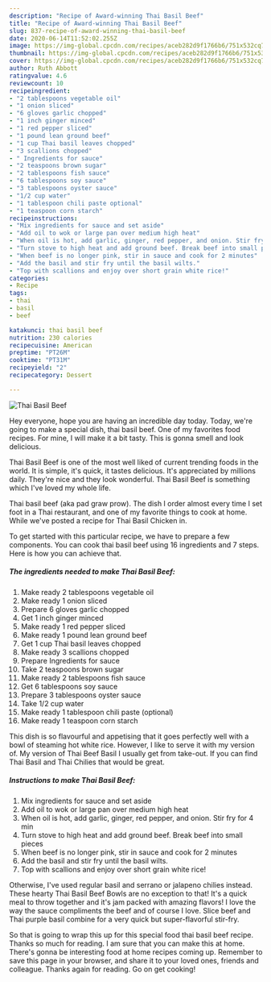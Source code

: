 ```yaml
---
description: "Recipe of Award-winning Thai Basil Beef"
title: "Recipe of Award-winning Thai Basil Beef"
slug: 837-recipe-of-award-winning-thai-basil-beef
date: 2020-06-14T11:52:02.255Z
image: https://img-global.cpcdn.com/recipes/aceb282d9f1766b6/751x532cq70/thai-basil-beef-recipe-main-photo.jpg
thumbnail: https://img-global.cpcdn.com/recipes/aceb282d9f1766b6/751x532cq70/thai-basil-beef-recipe-main-photo.jpg
cover: https://img-global.cpcdn.com/recipes/aceb282d9f1766b6/751x532cq70/thai-basil-beef-recipe-main-photo.jpg
author: Ruth Abbott
ratingvalue: 4.6
reviewcount: 10
recipeingredient:
- "2 tablespoons vegetable oil"
- "1 onion sliced"
- "6 gloves garlic chopped"
- "1 inch ginger minced"
- "1 red pepper sliced"
- "1 pound lean ground beef"
- "1 cup Thai basil leaves chopped"
- "3 scallions chopped"
- " Ingredients for sauce"
- "2 teaspoons brown sugar"
- "2 tablespoons fish sauce"
- "6 tablespoons soy sauce"
- "3 tablespoons oyster sauce"
- "1/2 cup water"
- "1 tablespoon chili paste optional"
- "1 teaspoon corn starch"
recipeinstructions:
- "Mix ingredients for sauce and set aside"
- "Add oil to wok or large pan over medium high heat"
- "When oil is hot, add garlic, ginger, red pepper, and onion. Stir fry for 4 min"
- "Turn stove to high heat and add ground beef. Break beef into small pieces"
- "When beef is no longer pink, stir in sauce and cook for 2 minutes"
- "Add the basil and stir fry until the basil wilts."
- "Top with scallions and enjoy over short grain white rice!"
categories:
- Recipe
tags:
- thai
- basil
- beef

katakunci: thai basil beef 
nutrition: 230 calories
recipecuisine: American
preptime: "PT26M"
cooktime: "PT31M"
recipeyield: "2"
recipecategory: Dessert

---
```



![Thai Basil Beef](https://img-global.cpcdn.com/recipes/aceb282d9f1766b6/751x532cq70/thai-basil-beef-recipe-main-photo.jpg)

Hey everyone, hope you are having an incredible day today. Today, we're going to make a special dish, thai basil beef. One of my favorites food recipes. For mine, I will make it a bit tasty. This is gonna smell and look delicious.

Thai Basil Beef is one of the most well liked of current trending foods in the world. It is simple, it's quick, it tastes delicious. It's appreciated by millions daily. They're nice and they look wonderful. Thai Basil Beef is something which I've loved my whole life.

Thai basil beef (aka pad graw prow). The dish I order almost every time I set foot in a Thai restaurant, and one of my favorite things to cook at home. While we&#39;ve posted a recipe for Thai Basil Chicken in.


To get started with this particular recipe, we have to prepare a few components. You can cook thai basil beef using 16 ingredients and 7 steps. Here is how you can achieve that.

<!--inarticleads1-->

##### The ingredients needed to make Thai Basil Beef:

1. Make ready 2 tablespoons vegetable oil
1. Make ready 1 onion sliced
1. Prepare 6 gloves garlic chopped
1. Get 1 inch ginger minced
1. Make ready 1 red pepper sliced
1. Make ready 1 pound lean ground beef
1. Get 1 cup Thai basil leaves chopped
1. Make ready 3 scallions chopped
1. Prepare  Ingredients for sauce
1. Take 2 teaspoons brown sugar
1. Make ready 2 tablespoons fish sauce
1. Get 6 tablespoons soy sauce
1. Prepare 3 tablespoons oyster sauce
1. Take 1/2 cup water
1. Make ready 1 tablespoon chili paste (optional)
1. Make ready 1 teaspoon corn starch


This dish is so flavourful and appetising that it goes perfectly well with a bowl of steaming hot white rice. However, I like to serve it with my version of. My version of Thai Beef Basil I usually get from take-out. If you can find Thai Basil and Thai Chilies that would be great. 

<!--inarticleads2-->

##### Instructions to make Thai Basil Beef:

1. Mix ingredients for sauce and set aside
1. Add oil to wok or large pan over medium high heat
1. When oil is hot, add garlic, ginger, red pepper, and onion. Stir fry for 4 min
1. Turn stove to high heat and add ground beef. Break beef into small pieces
1. When beef is no longer pink, stir in sauce and cook for 2 minutes
1. Add the basil and stir fry until the basil wilts.
1. Top with scallions and enjoy over short grain white rice!


Otherwise, I&#39;ve used regular basil and serrano or jalapeno chilies instead. These hearty Thai Basil Beef Bowls are no exception to that! It&#39;s a quick meal to throw together and it&#39;s jam packed with amazing flavors! I love the way the sauce compliments the beef and of course I love. Slice beef and Thai purple basil combine for a very quick but super-flavorful stir-fry. 

So that is going to wrap this up for this special food thai basil beef recipe. Thanks so much for reading. I am sure that you can make this at home. There's gonna be interesting food at home recipes coming up. Remember to save this page in your browser, and share it to your loved ones, friends and colleague. Thanks again for reading. Go on get cooking!
